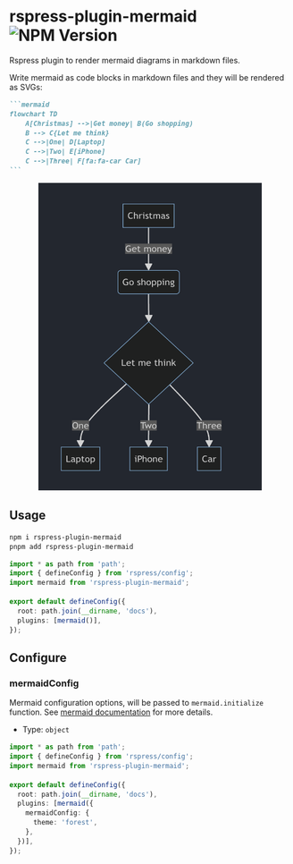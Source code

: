 # rspress-plugin-mermaid ![NPM Version](https://img.shields.io/npm/v/rspress-plugin-mermaid)

Rspress plugin to render mermaid diagrams in markdown files.

Write mermaid as code blocks in markdown files and they will be rendered as SVGs:

````markdown
```mermaid
flowchart TD
    A[Christmas] -->|Get money| B(Go shopping)
    B --> C{Let me think}
    C -->|One| D[Laptop]
    C -->|Two| E[iPhone]
    C -->|Three| F[fa:fa-car Car]
```
````

<div align="center">
  <img src="./image.png" alt="sample" width="400" height="550" />
</div>

## Usage

```bash
npm i rspress-plugin-mermaid
pnpm add rspress-plugin-mermaid
```

```ts
import * as path from 'path';
import { defineConfig } from 'rspress/config';
import mermaid from 'rspress-plugin-mermaid';

export default defineConfig({
  root: path.join(__dirname, 'docs'),
  plugins: [mermaid()],
});
```

## Configure

### mermaidConfig

Mermaid configuration options, will be passed to `mermaid.initialize` function. See [mermaid documentation](https://mermaid.js.org/config/schema-docs/config.html) for more details.

- Type: `object`

```ts
import * as path from 'path';
import { defineConfig } from 'rspress/config';
import mermaid from 'rspress-plugin-mermaid';

export default defineConfig({
  root: path.join(__dirname, 'docs'),
  plugins: [mermaid({
    mermaidConfig: {
      theme: 'forest',
    },
  })],
});
```